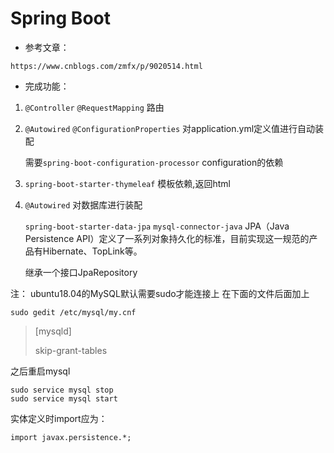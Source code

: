 # Spring Boot

* 参考文章：

`https://www.cnblogs.com/zmfx/p/9020514.html`

* 完成功能：

1. `@Controller` `@RequestMapping` 路由

2. `@Autowired` `@ConfigurationProperties` 对application.yml定义值进行自动装配
   
   需要`spring-boot-configuration-processor` configuration的依赖
    
3. `spring-boot-starter-thymeleaf` 模板依赖,返回html

4. `@Autowired` 对数据库进行装配

    `spring-boot-starter-data-jpa` `mysql-connector-java` JPA（Java Persistence API）定义了一系列对象持久化的标准，目前实现这一规范的产品有Hibernate、TopLink等。
    
    继承一个接口JpaRepository
    
注： ubuntu18.04的MySQL默认需要sudo才能连接上
在下面的文件后面加上

```shell
sudo gedit /etc/mysql/my.cnf
```

>    [mysqld]
>
>    skip-grant-tables

之后重启mysql

```shell
sudo service mysql stop
sudo service mysql start
```

实体定义时import应为：

`import javax.persistence.*;`

